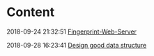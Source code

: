 # Content

2018-09-24 21:32:51	[Fingerprint-Web-Server](problems/Fingerprint-Web-Server.md)

2018-09-28 16:23:41 [Design good data structure](problems/Design-good-data-structure.md)